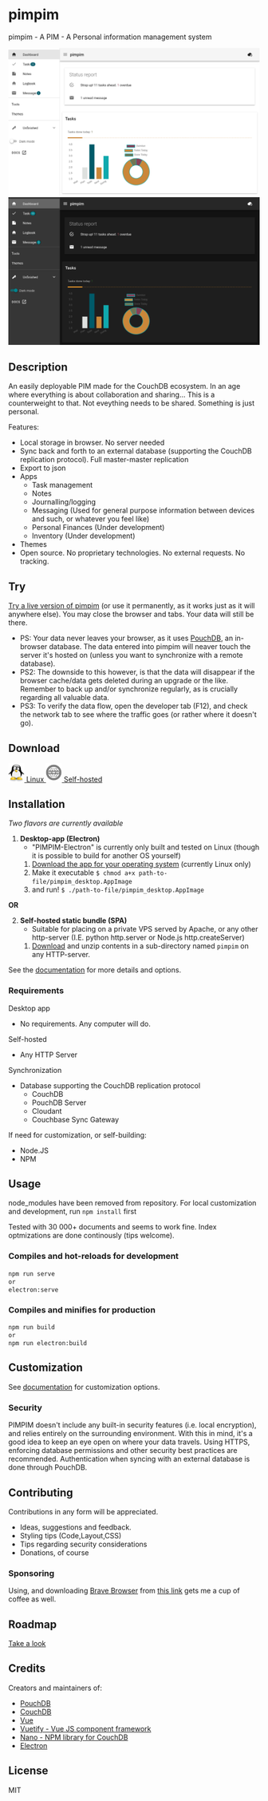 # pimpim
pimpim - A PIM - A Personal information management system

![Dashboard screenshot](assets/img/dashboard.png)
![Dashboard screenshot](assets/img/dashboard-dark.png)

## Description
An easily deployable PIM made for the CouchDB ecosystem.
In an age where everything is about collaboration and sharing... This is a counterweight to that. Not eveything needs to be shared. Something is just personal.

Features:
* Local storage in browser. No server needed
* Sync back and forth to an external database (supporting the CouchDB replication protocol). Full master-master replication
* Export to json
* Apps
    * Task management
    * Notes
    * Journalling/logging
    * Messaging (Used for general purpose information between devices and such, or whatever you feel like)
    * Personal Finances (Under development)
    * Inventory (Under development)
* Themes
* Open source. No proprietary technologies. No external requests. No tracking.

## Try
[Try a live version of pimpim](https://lybekk.tech/pimpim/) (or use it permanently, as it works just as it will anywhere else). You may close the browser and tabs. Your data will still be there.

* PS: Your data never leaves your browser, as it uses [PouchDB](https://pouchdb.com/), an in-browser database. The data entered into pimpim will neaver touch the server it's hosted on (unless you want to synchronize with a remote database).
* PS2: The downside to this however, is that the data will disappear if the browser cache/data gets deleted during an upgrade or the like. Remember to back up and/or synchronize regularly, as is crucially regarding all valuable data.
* PS3: To verify the data flow, open the developer tab (F12), and check the network tab to see where the traffic goes (or rather where it doesn't go).

## <a id="downloads"></a>Download

<div class="card">
    <a href="https://lybekk.tech/downloads/pimpim_desktop.AppImage" class="btn">
        <img src="assets/img/logo_linux.png" alt="Linux" width="32">
        Linux
    </a>
    <a href="https://lybekk.tech/downloads/pimpim_self_hosted.zip" class="btn">
        <img src="assets/img/logo_self_hosted.png" alt="Self-hosted" width="32">
        Self-hosted
    </a>
</div>

## Installation

*Two flavors are currently available*

1. **Desktop-app (Electron)**
    * "PIMPIM-Electron" is currently only built and tested on Linux (though it is possible to build for another OS yourself)
    1. [Download the app for your operating system](#downloads) (currently Linux only)
    2. Make it executable `$ chmod a+x path-to-file/pimpim_desktop.AppImage`
    3. and run! `$ ./path-to-file/pimpim_desktop.AppImage`

**OR**

2. **Self-hosted static bundle (SPA)**
    * Suitable for placing on a private VPS served by Apache, or any other http-server (I.E. python http.server or Node.js http.createServer)
    1. [Download](#downloads) and unzip contents in a sub-directory named `pimpim` on any HTTP-server.

See the [documentation](docs/gettingstarted#installation) for more details and options.

### Requirements

Desktop app
* No requirements. Any computer will do.

Self-hosted
* Any HTTP Server

Synchronization
* Database supporting the CouchDB replication protocol
    * CouchDB
    * PouchDB Server
    * Cloudant
    * Couchbase Sync Gateway

If need for customization, or self-building:
* Node.JS
* NPM

## Usage

node_modules have been removed from repository. For local customization and development, run <code>npm install</code> first

Tested with 30 000+ documents and seems to work fine. Index optmizations are done continously (tips welcome).

### Compiles and hot-reloads for development
```
npm run serve
or
electron:serve
```

### Compiles and minifies for production
```
npm run build
or
npm run electron:build
```

## Customization

See [documentation](docs/gettingstarted) for customization options.

### Security
PIMPIM doesn't include any built-in security features (i.e. local encryption), and relies entirely on the surrounding environment. With this in mind, it's a good idea to keep an eye open on where your data travels.
Using HTTPS, enforcing database permissions and other security best practices are recommended. 
Authentication when syncing with an external database is done through PouchDB.

## Contributing
Contributions in any form will be appreciated.

* Ideas, suggestions and feedback.
* Styling tips (Code,Layout,CSS)
* Tips regarding security considerations
* Donations, of course

### Sponsoring
Using, and downloading [Brave Browser](https://brave.com/lyb569) from [this link](https://brave.com/lyb569) gets me a cup of coffee as well.

## Roadmap

[Take a look](docs/roadmap)

## Credits
Creators and maintainers of:
* [PouchDB](https://pouchdb.com/)
* [CouchDB](https://couchdb.apache.org/)
* [Vue](https://vuejs.org/)
* [Vuetify - Vue JS component framework](https://vuetifyjs.com/en/)
* [Nano - NPM library for CouchDB](https://www.npmjs.com/package/nano)
* [Electron](https://www.electronjs.org/)

## License
MIT
